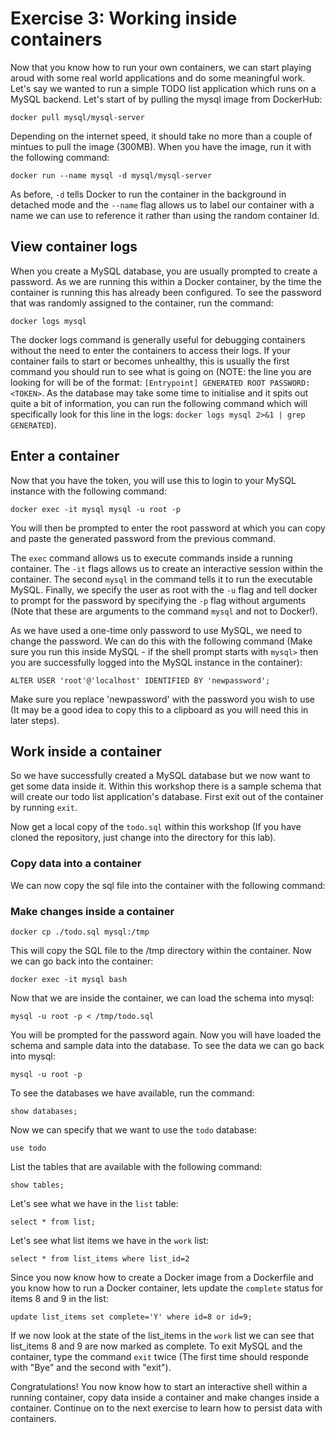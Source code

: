 # Exercise 3: Working inside containers

Now that you know how to run your own containers, we can start playing aroud with some real world applications and do some meaningful work. Let's say we wanted to run a simple TODO list application which runs on a MySQL backend. Let's start of by pulling the mysql image from DockerHub:

`docker pull mysql/mysql-server`

Depending on the internet speed, it should take no more than a couple of mintues to pull the image (300MB). When you have the image, run it with the following command:

`docker run --name mysql -d mysql/mysql-server`

As before, `-d` tells Docker to run the container in the background in detached mode and the `--name` flag allows us to label our container with a name we can use to reference it rather than using the random container Id.

## View container logs

When you create a MySQL database, you are usually prompted to create a password. As we are running this within a Docker container, by the time the container is running this has already been configured. To see the password that was randomly assigned to the container, run the command:

`docker logs mysql`

The docker logs command is generally useful for debugging containers without the need to enter the containers to access their logs. If your container fails to start or becomes unhealthy, this is usually the first command you should run to see what is going on (NOTE: the line you are looking for will be of the format: `[Entrypoint] GENERATED ROOT PASSWORD: <TOKEN>`. As the database may take some time to initialise and it spits out quite a bit of information, you can run the following command which will specifically look for this line in the logs: `docker logs mysql 2>&1 | grep GENERATED`).

## Enter a container

Now that you have the token, you will use this to login to your MySQL instance with the following command:

`docker exec -it mysql mysql -u root -p`

You will then be prompted to enter the root password at which you can copy and paste the generated password from the previous command.

The `exec` command allows us to execute commands inside a running container. The `-it` flags allows us to create an interactive session within the container. The second `mysql` in the command tells it to run the executable MySQL. Finally, we specify the user as root with the `-u` flag and tell docker to prompt for the password by specifying the `-p` flag without arguments (Note that these are arguments to the command `mysql` and not to Docker!).

As we have used a one-time only password to use MySQL, we need to change the password. We can do this with the following command (Make sure you run this inside MySQL - if the shell prompt starts with `mysql>` then you are successfully logged into the MySQL instance in the container):

`ALTER USER 'root'@'localhost' IDENTIFIED BY 'newpassword';`

Make sure you replace 'newpassword' with the password you wish to use (It may be a good idea to copy this to a clipboard as you will need this in later steps).

## Work inside a container

So we have successfully created a MySQL database but we now want to get some data inside it. Within this workshop there is a sample schema that will create our todo list application's database. First exit out of the container by running `exit`.

Now get a local copy of the `todo.sql` within this workshop (If you have cloned the repository, just change into the directory for this lab).

### Copy data into a container

We can now copy the sql file into the container with the following command:

### Make changes inside a container

`docker cp ./todo.sql mysql:/tmp`

This will copy the SQL file to the /tmp directory within the container. Now we can go back into the container:

`docker exec -it mysql bash`

Now that we are inside the container, we can load the schema into mysql:

`mysql -u root -p < /tmp/todo.sql`

You will be prompted for the password again. Now you will have loaded the schema and sample data into the database. To see the data we can go back into mysql:

`mysql -u root -p`

To see the databases we have available, run the command:

`show databases;`

Now we can specify that we want to use the `todo` database:

`use todo`

List the tables that are available with the following command:

`show tables;`

Let's see what we have in the `list` table:

`select * from list;`

Let's see what list items we have in the `work` list:

`select * from list_items where list_id=2`

Since you now know how to create a Docker image from a Dockerfile and you know how to run a Docker container, lets update the `complete` status for items 8 and 9 in the list:

`update list_items set complete='Y' where id=8 or id=9;`

If we now look at the state of the list_items in the `work` list we can see that list_items 8 and 9 are now marked as complete. To exit MySQL and the container, type the command `exit` twice (The first time should responde with "Bye" and the second with "exit").

Congratulations! You now know how to start an interactive shell within a running container, copy data inside a container and make changes inside a container. Continue on to the next exercise to learn how to persist data with containers.   
